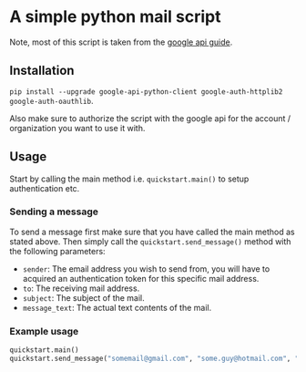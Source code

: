 # A simple python mail script
Note, most of this script is taken from the [google api guide](https://developers.google.com/docs/api/quickstart/python).

## Installation
`pip install --upgrade google-api-python-client google-auth-httplib2 google-auth-oauthlib`.

Also make sure to authorize the script with the google api for the account / organization you want to use it with. 

## Usage
Start by calling the main method i.e. `quickstart.main()` to setup authentication etc. 

### Sending a message
To send a message first make sure that you have called the main method as stated above. 
Then simply call the `quickstart.send_message()` method with the following parameters:
* `sender`: The email address you wish to send from, you will have to acquired an authentication token for this specific mail address.
* `to`: The receiving mail address.
* `subject`: The subject of the mail.
* `message_text`: The actual text contents of the mail.

### Example usage
```python
quickstart.main()
quickstart.send_message("somemail@gmail.com", "some.guy@hotmail.com", "Party invitation", "Hi Some Guy! \n\n ...")
```
